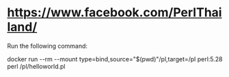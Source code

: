 # https://www.facebook.com/PerlThailand/

Run the following command:

docker run --rm --mount type=bind,source="$(pwd)"/pl,target=/pl perl:5.28 perl /pl/helloworld.pl